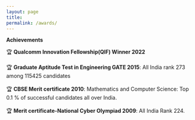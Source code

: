 ```yaml
---
layout: page
title: 
permalink: /awards/
---
```


**Achievements**

🏆 **Qualcomm Innovation Fellowship(QIF) Winner 2022**
<br/> <br/>
🏆 **Graduate Aptitude Test in Engineering GATE 2015**: All India rank 273 among 115425 candidates
<br/> <br/>
🏆 **CBSE Merit certificate 2010**: Mathematics and Computer Science: Top 0.1 % of successful candidates all over India. 
<br/><br/>
🏆 **Merit certificate-National Cyber Olympiad 2009**:  All India Rank 224.



